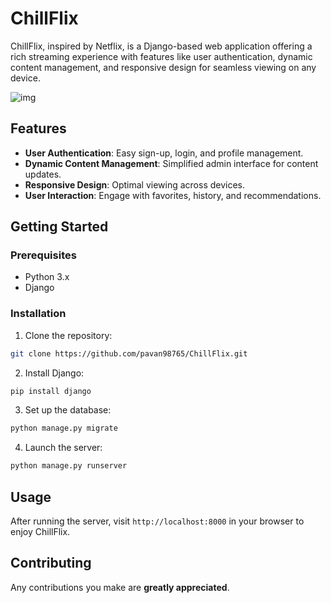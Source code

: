 # ChillFlix

ChillFlix, inspired by Netflix, is a Django-based web application offering a rich streaming experience with features like user authentication, dynamic content management, and responsive design for seamless viewing on any device.

![img](results/Chillflix_gif.gif)

## Features

- **User Authentication**: Easy sign-up, login, and profile management.
- **Dynamic Content Management**: Simplified admin interface for content updates.
- **Responsive Design**: Optimal viewing across devices.
- **User Interaction**: Engage with favorites, history, and recommendations.

## Getting Started

### Prerequisites

- Python 3.x
- Django

### Installation

1. Clone the repository:

```bash
git clone https://github.com/pavan98765/ChillFlix.git
```

2. Install Django:

```bash
pip install django

```

3. Set up the database:

```bash
python manage.py migrate
```

4. Launch the server:

```bash
python manage.py runserver
```

## Usage

After running the server, visit `http://localhost:8000` in your browser to enjoy ChillFlix.

## Contributing

Any contributions you make are **greatly appreciated**.
